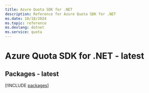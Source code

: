 ```yaml
---
title: Azure Quota SDK for .NET
description: Reference for Azure Quota SDK for .NET
ms.date: 10/18/2024
ms.topic: reference
ms.devlang: dotnet
ms.service: quota
---
```

# Azure Quota SDK for .NET - latest
## Packages - latest
[!INCLUDE [packages](quota-index.md)]